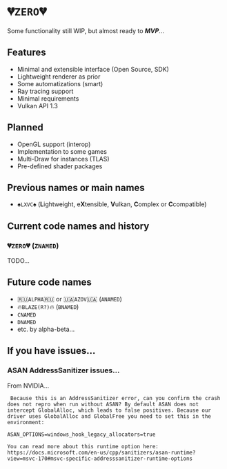 # 💔`ZERO`💔

Some functionality still WIP, but almost ready to ***MVP***...

## Features

- Minimal and extensible interface (Open Source, SDK)
- Lightweight renderer as prior
- Some automatizations (smart)
- Ray tracing support
- Minimal requirements
- Vulkan API 1.3

## Planned

- OpenGL support (interop)
- Implementation to some games
- Multi-Draw for instances (TLAS)
- Pre-defined shader packages

## Previous names or main names

- ♠`LXVC`♠ (**L**ightweight, e**X**tensible, **V**ulkan, **C**omplex or **C**compatible)

## Current code names and history

### 💔`ZERO`💔 (`ZNAMED`)

TODO...

## Future code names

- 🇷🇺`ALPHA`🇷🇺 or 🇺🇦`AZOV`🇺🇦 (`ANAMED`)
- 🔥`BLAZE(R?)`🔥 (`BNAMED`)
- `CNAMED`
- `DNAMED`
- etc. by alpha-beta...

## If you have issues...

### ASAN AddressSanitizer issues...

From NVIDIA...

```
 Because this is an AddressSanitizer error, can you confirm the crash does not repro when run without ASAN? By default ASAN does not intercept GlobalAlloc, which leads to false positives. Because our driver uses GlobalAlloc and GlobalFree you need to set this in the environment:

ASAN_OPTIONS=windows_hook_legacy_allocators=true

You can read more about this runtime option here: https://docs.microsoft.com/en-us/cpp/sanitizers/asan-runtime?view=msvc-170#msvc-specific-addresssanitizer-runtime-options
```
